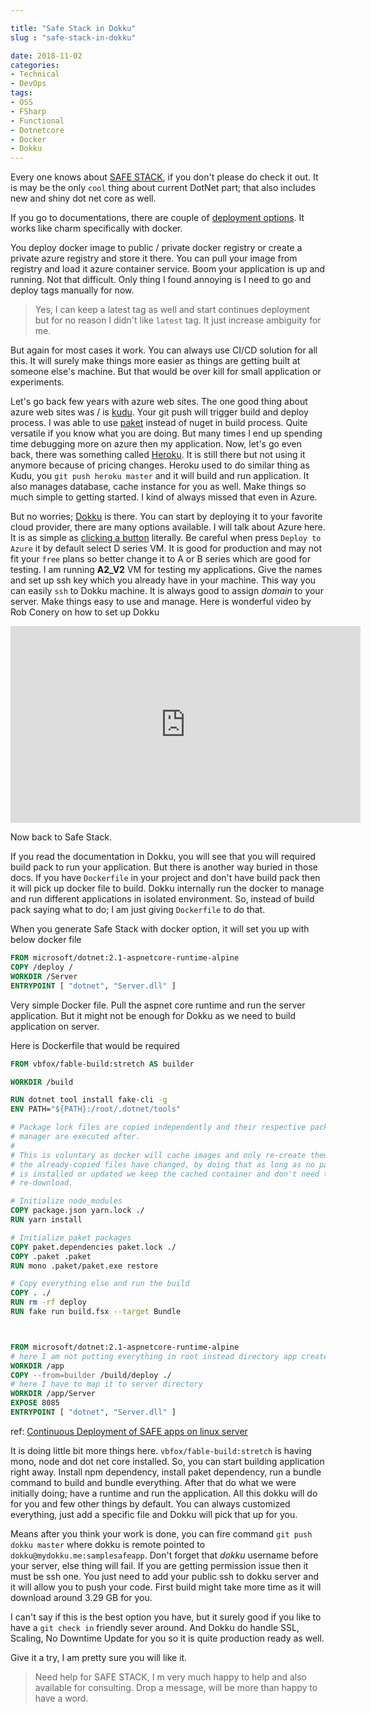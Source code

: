 ```yaml
---

title: "Safe Stack in Dokku"
slug : "safe-stack-in-dokku"

date: 2018-11-02
categories:
- Technical
- DevOps
tags:
- OSS
- FSharp
- Functional
- Dotnetcore
- Docker
- Dokku
---
```


Every one knows about [SAFE STACK](https://safe-stack.github.io/), if you don't please do check it out. It is may be the only `cool` thing about current DotNet part; that also includes new and shiny dot net core as well.

If you go to documentations, there are couple of [deployment options](https://safe-stack.github.io/docs/template-docker/). It works like charm specifically with docker.

You deploy docker image to public / private docker registry or create a private azure registry and store it there. You can pull your image from registry and load it azure container service. Boom your application is up and running. Not that difficult. Only thing I found annoying is I need to go and deploy tags manually for now.

> Yes, I can keep a latest tag as well and start continues deployment but for no reason I didn't like `latest` tag. It just increase ambiguity for me.

But again for most cases it work. You can always use CI/CD solution for all this. It will surely make things more easier as things are getting built at someone else's machine. But that would be over kill for small application or experiments.

Let's go back few years with azure web sites. The one good thing about azure web sites was / is [kudu](https://azure.microsoft.com/en-in/resources/videos/what-is-kudu-with-david-ebbo/). Your git push will trigger build and deploy process. I was able to use [paket](https://fsprojects.github.io/Paket/) instead of nuget in build process. Quite versatile if you know what you are doing. But many times I end up spending time debugging more on azure then my application. Now, let's go even back, there was something called [Heroku](https://www.heroku.com/). It is still there but not using it anymore because of pricing changes. Heroku used to do similar thing as Kudu, you `git push heroku master` and it will build and run application. It also manages database, cache instance for you as well. Make things so much simple to getting started. I kind of always missed that even in Azure.

But no worries; [Dokku](http://dokku.viewdocs.io/dokku/) is there. You can start by deploying it to your favorite cloud provider, there are many options available. I will talk about Azure here. It is as simple as [clicking a button](https://github.com/azure/azure-quickstart-templates/tree/master/dokku-vm) literally. Be careful when press `Deploy to Azure` it by default select D series VM. It is good for production and may not fit your `free` plans so better change it to A or B series which are good for testing. I am running **A2_V2** VM for testing my applications. Give the names and set up ssh key which you already have in your machine. This way you can easily `ssh` to Dokku machine. It is always good to assign *domain* to your server. Make things easy to use and manage. Here is wonderful video by Rob Conery on how to set up Dokku

<iframe width="560" height="315" src="https://www.youtube.com/embed/O6p7g59Ccj8" frameborder="0" allow="accelerometer; autoplay; encrypted-media; gyroscope; picture-in-picture" allowfullscreen></iframe>

Now back to Safe Stack.

If you read the documentation in Dokku, you will see that you will required build pack to run your application. But there is another way buried in those docs. If you have `Dockerfile` in your project and don't have build pack then it will pick up docker file to build. Dokku internally run the docker to manage and run different applications in isolated environment. So, instead of build pack saying what to do; I am just giving `Dockerfile` to do that.

When you generate Safe Stack with docker option, it will set you up with below docker file

```dockerfile
FROM microsoft/dotnet:2.1-aspnetcore-runtime-alpine
COPY /deploy /
WORKDIR /Server
ENTRYPOINT [ "dotnet", "Server.dll" ]
```

Very simple Docker file. Pull the aspnet core runtime and run the server application. But it might not be enough for Dokku as we need to build application on server.

Here is Dockerfile that would be required

```dockerfile
FROM vbfox/fable-build:stretch AS builder

WORKDIR /build

RUN dotnet tool install fake-cli -g
ENV PATH="${PATH}:/root/.dotnet/tools"

# Package lock files are copied independently and their respective package
# manager are executed after.
#
# This is voluntary as docker will cache images and only re-create them if
# the already-copied files have changed, by doing that as long as no package
# is installed or updated we keep the cached container and don't need to
# re-download.

# Initialize node_modules
COPY package.json yarn.lock ./
RUN yarn install

# Initialize paket packages
COPY paket.dependencies paket.lock ./
COPY .paket .paket
RUN mono .paket/paket.exe restore

# Copy everything else and run the build
COPY . ./
RUN rm -rf deploy
RUN fake run build.fsx --target Bundle



FROM microsoft/dotnet:2.1-aspnetcore-runtime-alpine
# here I am not putting everything in root instead directory app created
WORKDIR /app
COPY --from=builder /build/deploy ./
# here I have to map it to server directory
WORKDIR /app/Server
EXPOSE 8085
ENTRYPOINT [ "dotnet", "Server.dll" ]
```
ref: [Continuous Deployment of SAFE apps on linux server](http://jindraivanek.gitlab.io/blog/2018-10-22-FAKE-continuous-deployment/)

It is doing little bit more things here. `vbfox/fable-build:stretch` is having mono, node and dot net core installed. So, you can start building application right away. Install npm dependency, install paket dependency, run a bundle command to build and bundle everything. After that do what we were initially doing; have a runtime and run the application. All this dokku will do for you and few other things by default. You can always customized everything, just add a specific file and Dokku will pick that up for you.

Means after you think your work is done, you can fire command `git push dokku master` where dokku is remote pointed to `dokku@mydokku.me:samplesafeapp`. Don't forget that *dokku* username before your server, else thing will fail. If you are getting permission issue then it must be ssh one. You just need to add your public ssh to dokku server and it will allow you to push your code. First build might take more time as it will download around 3.29 GB for you.

I can't say if this is the best option you have, but it surely good if you like to have a `git check in` friendly sever around. And Dokku do handle SSL, Scaling, No Downtime Update for you so it is quite production ready as well.

Give it a try, I am pretty sure you will like it.

> Need help for SAFE STACK, I m very much happy to help and also available for consulting. Drop a message, will be more than happy to have a word.
